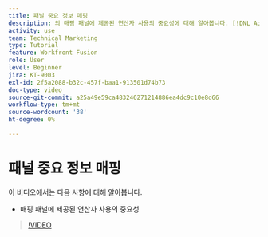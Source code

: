 ```yaml
---
title: 패널 중요 정보 매핑
description: 의 매핑 패널에 제공된 연산자 사용의 중요성에 대해 알아봅니다. [!DNL Adobe Workfront Fusion].
activity: use
team: Technical Marketing
type: Tutorial
feature: Workfront Fusion
role: User
level: Beginner
jira: KT-9003
exl-id: 2f5a2088-b32c-457f-baa1-913501d74b73
doc-type: video
source-git-commit: a25a49e59ca483246271214886ea4dc9c10e8d66
workflow-type: tm+mt
source-wordcount: '38'
ht-degree: 0%

---
```


# 패널 중요 정보 매핑

이 비디오에서는 다음 사항에 대해 알아봅니다.

* 매핑 패널에 제공된 연산자 사용의 중요성

>[!VIDEO](https://video.tv.adobe.com/v/335263/?quality=12&learn=on)
